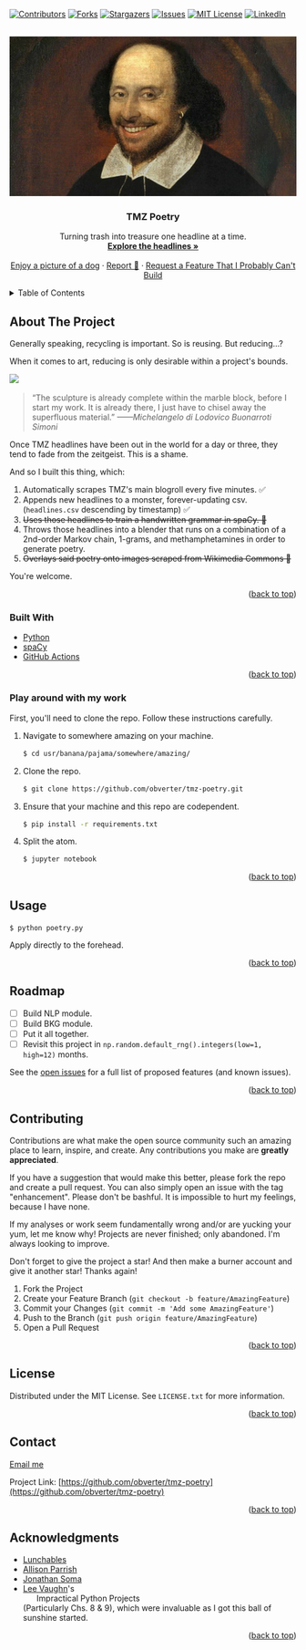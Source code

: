 <div id="top"></div>
<!--
*** Thanks for checking out the Best-README-Template. If you have a suggestion
*** that would make this better, please fork the repo and create a pull request
*** or simply open an issue with the tag "enhancement".
*** Don't forget to give the project a star!
*** Thanks again! Now go create something AMAZING! :D
-->

<!-- PROJECT SHIELDS -->
<!--
*** I'm using markdown "reference style" links for readability.
*** Reference links are enclosed in brackets [ ] instead of parentheses ( ).
*** See the bottom of this document for the declaration of the reference variables
*** for contributors-url, forks-url, etc. This is an optional, concise syntax you may use.
*** https://www.markdownguide.org/basic-syntax/#reference-style-links
-->
[![Contributors][contributors-shield]][contributors-url]
[![Forks][forks-shield]][forks-url]
[![Stargazers][stars-shield]][stars-url]
[![Issues][issues-shield]][issues-url]
[![MIT License][license-shield]][license-url]
[![LinkedIn][linkedin-shield]][linkedin-url]

<!-- PROJECT LOGO -->
<br />
<div align="center">
  <a href="https://github.com/obverter/tmz-poetry">
    <img src="images/willie.png">
  </a>

<h3 align="center">TMZ Poetry</h3>

  <p align="center">
    Turning trash into treasure one headline at a time.
    <br />
    <a href="headlines.csv"><strong>Explore the headlines »</strong></a>
    <br />
    <br />
    <a href="https://random.dog/">Enjoy a picture of a dog</a>
    ·
    <a href="https://github.com/obverter/tmz-poetry/issues">Report 🐛</a>
    ·
    <a href="https://github.com/obverter/tmz-poetry/issues">Request a Feature That I Probably Can't Build</a>
  </p>
</div>

<!-- TABLE OF CONTENTS -->
<details>
  <summary>Table of Contents</summary>
  <ol>
    <li>
      <a href="#about-the-project">About The Project</a>
      <ul>
        <li><a href="#built-with">Built With</a></li>
      </ul>
    </li>
    <li>
      <a href="#getting-started">Getting Started</a>
      <ul>
        <li><a href="#prerequisites">Prerequisites</a></li>
        <li><a href="#installation">Installation</a></li>
      </ul>
    </li>
    <li><a href="#usage">Usage</a></li>
    <li><a href="#roadmap">Roadmap</a></li>
    <li><a href="#contributing">Contributing</a></li>
    <li><a href="#license">License</a></li>
    <li><a href="#contact">Contact</a></li>
    <li><a href="#acknowledgments">Acknowledgments</a></li>
  </ol>
</details>

<!-- ABOUT THE PROJECT -->

## About The Project

<!--
[![Product Name Screen Shot][product-screenshot]](https://example.com) -->

<!-- Here's a blank template to get started: To avoid retyping too much info. Do a search and replace with your text editor for the following: `obverter`, `tmz-poetry`, `obverter`, `BenTylerElliott`, `obverter.com`, `ben`, `TMZ Poetry`, `Turning Trash Into Treasure` -->

Generally speaking, recycling is important. So is reusing. But reducing...?

When it comes to art, reducing is only desirable within a project's bounds.

<img src="https://news.artnet.com/app/news-upload/2018/01/TMNT_Michelangelo-10-1024x683.jpg"></img>

> “The sculpture is already complete within the marble block, before I start my work. It is already there, I just have to chisel away the superfluous material.”
> <cite>——Michelangelo di Lodovico Buonarroti Simoni</cite>

Once TMZ headlines have been out in the world for a day or three, they tend to fade from the zeitgeist. This is a shame.

And so I built this thing, which:

1. Automatically scrapes TMZ's main blogroll every five minutes. ✅
2. Appends new headlines to a monster, forever-updating csv. (`headlines.csv` descending by timestamp) ✅
3. <s>Uses those headlines to train a handwritten grammar in spaCy. 🔨</s>
4. Throws those headlines into a blender that runs on a combination of a 2nd-order Markov chain, 1-grams, and methamphetamines in order to generate poetry.
5. <s>Overlays said poetry onto images scraped from Wikimedia Commons 🔨</s>

You're welcome.

<p align="right">(<a href="#top">back to top</a>)</p>

### Built With

<!-- * [Next.js](https://nextjs.org/)
* [React.js](https://reactjs.org/)
* [Vue.js](https://vuejs.org/)
* [Angular](https://angular.io/)
* [Svelte](https://svelte.dev/)
* [Laravel](https://laravel.com)
* [Bootstrap](https://getbootstrap.com)
* [JQuery](https://jquery.com) -->

- [Python](https://python.org)
- [spaCy](https://spacy.io/)
- [GitHub Actions](https://github.com/features/actions)

<p align="right">(<a href="#top">back to top</a>)</p>

<!-- GETTING STARTED -->
<!-- ## Getting Started

This is an example of how you may give instructions on setting up your project locally.
To get a local copy up and running follow these simple example steps. -->

### Play around with my work

First, you'll need to clone the repo. Follow these instructions carefully.

1. Navigate to somewhere amazing on your machine.
   ```sh
   $ cd usr/banana/pajama/somewhere/amazing/
   ```
2. Clone the repo.
   ```sh
   $ git clone https://github.com/obverter/tmz-poetry.git
   ```
3. Ensure that your machine and this repo are codependent.
   ```sh
   $ pip install -r requirements.txt
   ```
4. Split the atom.
   ```sh
   $ jupyter notebook
   ```

<p align="right">(<a href="#top">back to top</a>)</p>

<!-- USAGE EXAMPLES -->

## Usage

`$ python poetry.py`

Apply directly to the forehead.

<!-- Use this space to show useful examples of how a project can be used. Additional screenshots, code examples and demos work well in this space. You may also link to more resources. -->

<!-- _For more examples, please refer to the [Documentation](https://example.com)_ -->

<p align="right">(<a href="#top">back to top</a>)</p>

<!-- ROADMAP -->

## Roadmap

- [ ] Build NLP module.
- [ ] Build BKG module.
- [ ] Put it all together.
- [ ] Revisit this project in `np.random.default_rng().integers(low=1, high=12)` months.

See the [open issues](https://github.com/obverter/tmz-poetry/issues) for a full list of proposed features (and known issues).

<p align="right">(<a href="#top">back to top</a>)</p>

<!-- CONTRIBUTING -->

## Contributing

Contributions are what make the open source community such an amazing place to learn, inspire, and create. Any contributions you make are **greatly appreciated**.

If you have a suggestion that would make this better, please fork the repo and create a pull request. You can also simply open an issue with the tag "enhancement". Please don't be bashful. It is impossible to hurt my feelings, because I have none.

If my analyses or work seem fundamentally wrong and/or are yucking your yum, let me know why! Projects are never finished; only abandoned. I'm always looking to improve.

Don't forget to give the project a star! And then make a burner account and give it another star! Thanks again!

1. Fork the Project
2. Create your Feature Branch (`git checkout -b feature/AmazingFeature`)
3. Commit your Changes (`git commit -m 'Add some AmazingFeature'`)
4. Push to the Branch (`git push origin feature/AmazingFeature`)
5. Open a Pull Request

<p align="right">(<a href="#top">back to top</a>)</p>

<!-- LICENSE -->

## License

Distributed under the MIT License. See `LICENSE.txt` for more information.

<p align="right">(<a href="#top">back to top</a>)</p>

<!-- CONTACT -->

## Contact

[Email me](ben@obverter.com)

Project Link: [https://github.com/obverter/tmz-poetry](https://github.com/obverter/tmz-poetry)

<p align="right">(<a href="#top">back to top</a>)</p>

<!-- ACKNOWLEDGMENTS -->

## Acknowledgments

- [Lunchables](https://lunchables.com)
- [Allison Parrish](https://github.com/aparrish)
- [Jonathan Soma](https://github.com/jsoma)
- [Lee Vaughn](https://github.com/LeeVaughn)'s <ul>Impractical Python Projects</ul> (Particularly Chs. 8 & 9), which were invaluable as I got this ball of sunshine started.

<!-- * []()
- []() -->

<p align="right">(<a href="#top">back to top</a>)</p>

<!-- MARKDOWN LINKS & IMAGES -->
<!-- https://www.markdownguide.org/basic-syntax/#reference-style-links -->

[contributors-shield]: https://img.shields.io/github/contributors/obverter/tmz-poetry.svg?style=for-the-badge
[contributors-url]: https://github.com/obverter/tmz-poetry/graphs/contributors
[forks-shield]: https://img.shields.io/github/forks/obverter/tmz-poetry.svg?style=for-the-badge
[forks-url]: https://github.com/obverter/tmz-poetry/network/members
[stars-shield]: https://img.shields.io/github/stars/obverter/tmz-poetry.svg?style=for-the-badge
[stars-url]: https://github.com/obverter/tmz-poetry/stargazers
[issues-shield]: https://img.shields.io/github/issues/obverter/tmz-poetry.svg?style=for-the-badge
[issues-url]: https://github.com/obverter/tmz-poetry/issues
[license-shield]: https://img.shields.io/github/license/obverter/tmz-poetry.svg?style=for-the-badge
[license-url]: https://github.com/obverter/tmz-poetry/blob/master/LICENSE.txt
[linkedin-shield]: https://img.shields.io/badge/-LinkedIn-black.svg?style=for-the-badge&logo=linkedin&colorB=555
[linkedin-url]: https://linkedin.com/in/BenTylerElliott
[product-screenshot]: images/screenshot.png
